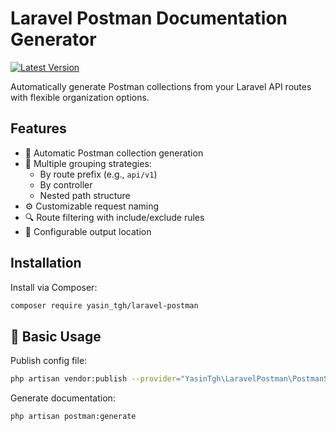 # Laravel Postman Documentation Generator

[![Latest Version](https://img.shields.io/packagist/v/yasin_tgh/laravel-postman.svg?style=flat-square)](https://packagist.org/packages/yasin_tgh/laravel-postman)

Automatically generate Postman collections from your Laravel API routes with flexible organization options.

## Features

- 🚀 Automatic Postman collection generation
- 🔧 Multiple grouping strategies:
  - By route prefix (e.g., `api/v1`)
  - By controller
  - Nested path structure
- ⚙️ Customizable request naming
- 🔍 Route filtering with include/exclude rules
- 📁 Configurable output location

## Installation

Install via Composer:

```bash
composer require yasin_tgh/laravel-postman
```

## 🚀 Basic Usage

Publish config file:
```bash
php artisan vendor:publish --provider="YasinTgh\LaravelPostman\PostmanServiceProvider" --tag="postman-config"
```

Generate documentation:

```bash
php artisan postman:generate
```
‍‍‍‍
